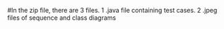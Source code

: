 #In the zip file, there are 3 files. 1 .java file containing test cases. 2  .jpeg files of sequence and class diagrams
